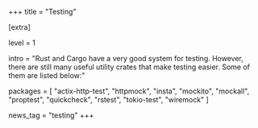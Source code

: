 +++
title = "Testing"

[extra]

level = 1

intro = "Rust and Cargo have a very good system for testing. However, there are still many useful utility crates that make testing easier. Some of them are listed below:"

packages = [
  "actix-http-test",
  "httpmock",
  "insta",
  "mockito",
  "mockall",
  "proptest",
  "quickcheck",
  "rstest",
  "tokio-test",
  "wiremock"
]

news_tag = "testing"
+++
